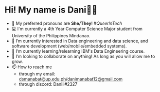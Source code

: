# Hi! My name is Dani👋🏼 

- 🌈 My preferred pronouns are **She/They**! _#QueerInTech_
- 💻 I'm currently a 4th Year Computer Science Major student from University of the Philippines Mindanao.
- 👀 I’m currently interested in Data engineering and data science, and software development (web/mobile/embedded systems).
- 🌱 I’m currently learning/relearning IBM's Data Engineering course.
- 💞️ I’m looking to collaborate on anything! As long as you will allow me to grow.
- 📫 How to reach me
    - through my email: dsmanabat@up.edu.ph/danimanabat12@gmail.com
    - through discord: Daniii#2327

<!---
semiking234/semiking234 is a ✨ special ✨ repository because its `README.md` (this file) appears on your GitHub profile.
You can click the Preview link to take a look at your changes.
--->
